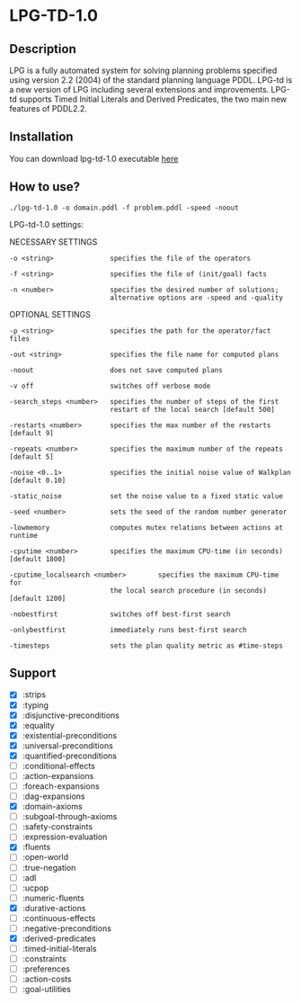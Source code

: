 # LPG-TD-1.0
## Description

LPG is a fully automated system for solving planning problems specified
using version 2.2 (2004) of the standard planning language PDDL. LPG-td 
is a new version of LPG including several extensions and improvements. 
LPG-td supports Timed Initial Literals and Derived Predicates, the two 
main new features of PDDL2.2.

## Installation

You can download lpg-td-1.0 executable [here](https://github.com/tvaquero/itsimple/blob/master/myPlanners/lpg-td-1.0)

## How to use?

```console
./lpg-td-1.0 -o domain.pddl -f problem.pddl -speed -noout
```

LPG-td-1.0 settings:

NECESSARY SETTINGS
```
-o <string>              specifies the file of the operators 

-f <string>              specifies the file of (init/goal) facts

-n <number>              specifies the desired number of solutions;
                         alternative options are -speed and -quality

```
OPTIONAL SETTINGS
```
-p <string>              specifies the path for the operator/fact files

-out <string>            specifies the file name for computed plans

-noout                   does not save computed plans

-v off                   switches off verbose mode

-search_steps <number>   specifies the number of steps of the first
                         restart of the local search [default 500]

-restarts <number>       specifies the max number of the restarts [default 9]

-repeats <number>        specifies the maximum number of the repeats [default 5]

-noise <0..1>            specifies the initial noise value of Walkplan [default 0.10]

-static_noise            set the noise value to a fixed static value

-seed <number>           sets the seed of the random number generator

-lowmemory               computes mutex relations between actions at runtime

-cputime <number>        specifies the maximum CPU-time (in seconds) [default 1800]

-cputime_localsearch <number>        specifies the maximum CPU-time for 
                         the local search procedure (in seconds) [default 1200] 

-nobestfirst             switches off best-first search

-onlybestfirst           immediately runs best-first search

-timesteps               sets the plan quality metric as #time-steps
```

## Support

- [x] :strips
- [x] :typing
- [x] :disjunctive-preconditions
- [x] :equality 
- [x] :existential-preconditions 
- [x] :universal-preconditions 
- [x] :quantified-preconditions 
- [ ] :conditional-effects 
- [ ] :action-expansions 
- [ ] :foreach-expansions 
- [ ] :dag-expansions 
- [x] :domain-axioms 
- [ ] :subgoal-through-axioms 
- [ ] :safety-constraints 
- [ ] :expression-evaluation 
- [x] :fluents 
- [ ] :open-world 
- [ ] :true-negation 
- [ ] :adl 
- [ ] :ucpop 
- [ ] :numeric-fluents 
- [x] :durative-actions 
- [ ] :continuous-effects 
- [ ] :negative-preconditions
- [x] :derived-predicates
- [ ] :timed-initial-literals
- [ ] :constraints
- [ ] :preferences
- [ ] :action-costs
- [ ] :goal-utilities
